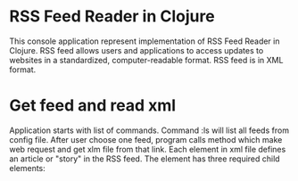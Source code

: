 # RSS Feed Reader in Clojure
This console application represent implementation of RSS Feed Reader in Clojure. 
RSS feed allows users and applications to access updates to websites in a standardized, 
computer-readable format. RSS feed is in XML format.

# Get feed and read xml
Application starts with list of commands. 
Command :ls will list all feeds from config file.
After user choose one feed, program calls method which make web request and get xlm file from that link.
Each <item> element in xml file defines an article or "story" in the RSS feed. 
The <item> element has three required child elements:
	<title> - Defines the title of the item
	<link> - Defines the hyperlink to the item 
	<description> - Describes the item
User need to choose one story and program will show formatted text for that xml element. 

## License

Copyright © 2021

This program and the accompanying materials are made available under the
terms of the Eclipse Public License 2.0 which is available at
http://www.eclipse.org/legal/epl-2.0.

This Source Code may also be made available under the following Secondary
Licenses when the conditions for such availability set forth in the Eclipse
Public License, v. 2.0 are satisfied: GNU General Public License as published by
the Free Software Foundation, either version 2 of the License, or (at your
option) any later version, with the GNU Classpath Exception which is available
at https://www.gnu.org/software/classpath/license.html.
